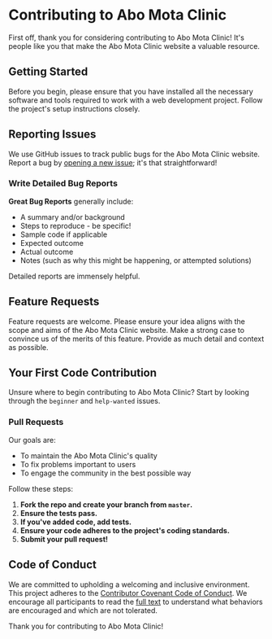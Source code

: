 # Contributing to Abo Mota Clinic

First off, thank you for considering contributing to Abo Mota Clinic! It's people like you that make the Abo Mota Clinic website a valuable resource.

## Getting Started

Before you begin, please ensure that you have installed all the necessary software and tools required to work with a web development project. Follow the project's setup instructions closely.

## Reporting Issues

We use GitHub issues to track public bugs for the Abo Mota Clinic website. Report a bug by [opening a new issue](https://github.com/advanced-computer-lab-2023/Abo-Mota-Clinic/issues/new); it's that straightforward!

### Write Detailed Bug Reports

**Great Bug Reports** generally include:

- A summary and/or background
- Steps to reproduce - be specific!
- Sample code if applicable
- Expected outcome
- Actual outcome
- Notes (such as why this might be happening, or attempted solutions)

Detailed reports are immensely helpful.

## Feature Requests

Feature requests are welcome. Please ensure your idea aligns with the scope and aims of the Abo Mota Clinic website. Make a strong case to convince us of the merits of this feature. Provide as much detail and context as possible.

## Your First Code Contribution

Unsure where to begin contributing to Abo Mota Clinic? Start by looking through the `beginner` and `help-wanted` issues.

### Pull Requests

Our goals are:

- To maintain the Abo Mota Clinic's quality
- To fix problems important to users
- To engage the community in the best possible way

Follow these steps:

1. **Fork the repo and create your branch from `master`.**
2. **Ensure the tests pass.**
3. **If you've added code, add tests.**
4. **Ensure your code adheres to the project's coding standards.**
5. **Submit your pull request!**

## Code of Conduct

We are committed to upholding a welcoming and inclusive environment. This project adheres to the [Contributor Covenant Code of Conduct](https://www.contributor-covenant.org/version/2/0/code_of_conduct/). We encourage all participants to read the [full text](https://www.contributor-covenant.org/version/2/0/code_of_conduct/) to understand what behaviors are encouraged and which are not tolerated.

Thank you for contributing to Abo Mota Clinic!
